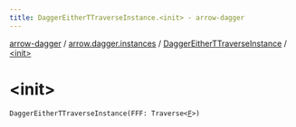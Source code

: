 ```yaml
---
title: DaggerEitherTTraverseInstance.<init> - arrow-dagger
---
```


[arrow-dagger](../../index.html) / [arrow.dagger.instances](../index.html) / [DaggerEitherTTraverseInstance](index.html) / [&lt;init&gt;](./-init-.html)

# &lt;init&gt;

`DaggerEitherTTraverseInstance(FFF: Traverse<`[`F`](index.html#F)`>)`